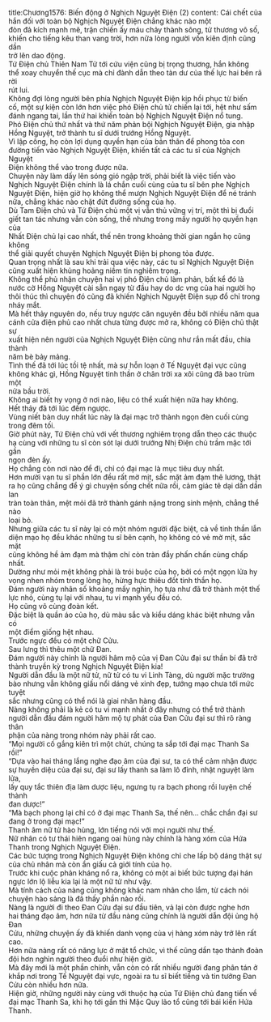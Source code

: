 title:Chương1576: Biến động ở Nghịch Nguyệt Điện (2)
content:
Cái chết của hắn đối với toàn bộ Nghịch Nguyệt Điện chẳng khác nào một<br>đòn đả kích mạnh mẽ, trận chiến ấy máu chảy thành sông, tử thương vô số,<br>khiến cho tiếng kêu than vang trời, hơn nữa lòng người vốn kiên định cũng dần<br>trở lên dao động.<br>Tứ Điện chủ Thiên Nam Tử tới cứu viện cũng bị trọng thương, hắn không<br>thể xoay chuyển thế cục mà chỉ đành dẫn theo tàn dư của thế lực hai bên rã rời<br>rút lui.<br>Không đợi lòng người bên phía Nghịch Nguyệt Điện kịp hồi phục từ biến<br>cố, một sự kiện còn lớn hơn việc phó Điện chủ tử chiến lại tới, hệt như sấm<br>đánh ngang tai, lần thứ hai khiến toàn bộ Nghịch Nguyệt Điện nổ tung.<br>Phó Điện chủ thứ nhất và thứ năm phản bội Nghịch Nguyệt Điện, gia nhập<br>Hồng Nguyệt, trở thành tu sĩ dưới trướng Hồng Nguyệt.<br>Vì lập công, họ còn lợi dụng quyền hạn của bản thân để phong tỏa con<br>đường tiến vào Nghịch Nguyệt Điện, khiến tất cả các tu sĩ của Nghịch Nguyệt<br>Điện không thể vào trong được nữa.<br>Chuyện này làm dấy lên sóng gió ngập trời, phải biết là việc tiến vào<br>Nghịch Nguyệt Điện chính là lá chắn cuối cùng của tu sĩ bên phe Nghịch<br>Nguyệt Điện, hiện giờ họ không thể mượn Nghịch Nguyệt Điện để né tránh<br>nữa, chẳng khác nào chặt đứt đường sống của họ.<br>Dù Tam Điện chủ và Tứ Điện chủ một vị vẫn thủ vững vị trí, một thì bị đuổi<br>giết tan tác nhưng vẫn còn sống, thế nhưng trong mấy người họ quyền hạn của<br>Nhất Điện chủ lại cao nhất, thế nên trong khoảng thời gian ngắn họ cũng không<br>thể giải quyết chuyện Nghịch Nguyệt Điện bị phong tỏa được.<br>Quan trọng nhất là sau khi trải qua việc này, các tu sĩ Nghịch Nguyệt Điện<br>cũng xuất hiện khủng hoảng niềm tin nghiêm trọng.<br>Không thể phủ nhận chuyện hai vị phó Điện chủ làm phản, bất kể đó là<br>nước cờ Hồng Nguyệt cài sẵn ngay từ đầu hay do d*c v*ng của hai người họ<br>thôi thúc thì chuyện đó cũng đã khiến Nghịch Nguyệt Điện sụp đổ chỉ trong<br>nháy mắt.<br>Mà hết thảy nguyên do, nếu truy ngược căn nguyên đều bởi nhiều năm qua<br>cánh cửa điện phủ cao nhất chưa từng được mở ra, không có Điện chủ thật sự<br>xuất hiện nên người của Nghịch Nguyệt Điện cũng như rắn mất đầu, chia thành<br>năm bè bảy mảng.<br>Tình thế đã tới lúc tồi tệ nhất, mà sự hỗn loạn ở Tế Nguyệt đại vực cũng<br>không khác gì, Hồng Nguyệt tinh thần ở chân trời xa xôi cũng đã bao trùm một<br>nửa bầu trời.<br>Không ai biết hy vọng ở nơi nào, liệu có thể xuất hiện nữa hay không.<br>Hết thảy đã tới lúc đếm ngược.<br>Vùng niết bàn duy nhất lúc này là đại mạc trở thành ngọn đèn cuối cùng<br>trong đêm tối.<br>Giờ phút này, Tứ Điện chủ với vết thương nghiêm trọng dẫn theo các thuộc<br>hạ cùng với những tu sĩ còn sót lại dưới trướng Nhị Điện chủ trầm mặc tới gần<br>ngọn đèn ấy.<br>Họ chẳng còn nơi nào để đi, chỉ có đại mạc là mục tiêu duy nhất.<br>Hơn mười vạn tu sĩ phần lớn đều rất mờ mịt, sắc mặt ảm đạm thê lương, thật<br>ra họ cũng chẳng để ý gì chuyện sống chết nữa rồi, cảm giác tê dại dần dần lan<br>tràn toàn thân, mệt mỏi đã trở thành gánh nặng trong sinh mệnh, chẳng thể nào<br>loại bỏ.<br>Nhưng giữa các tu sĩ này lại có một nhóm người đặc biệt, cả về tinh thần lẫn<br>diện mạo họ đều khác những tu sĩ bên cạnh, họ không có vẻ mờ mịt, sắc mặt<br>cũng không hề ảm đạm mà thậm chí còn tràn đầy phấn chấn cùng chấp nhất.<br>Dường như mỏi mệt không phải là trói buộc của họ, bởi có một ngọn lửa hy<br>vọng nhen nhóm trong lòng họ, hừng hực thiêu đốt tinh thần họ.<br>Đám người này nhân số khoảng mấy nghìn, họ tựa như đã trở thành một thế<br>lực nhỏ, cùng tụ lại với nhau, tu vi mạnh yếu đều có.<br>Họ cũng vô cùng đoàn kết.<br>Đặc biệt là quần áo của họ, dù màu sắc và kiểu dáng khác biệt nhưng vẫn có<br>một điểm giống hệt nhau.<br>Trước ngực đều có một chữ Cửu.<br>Sau lưng thì thêu một chữ Đan.<br>Đám người này chính là người hâm mộ của vị Đan Cửu đại sư thần bí đã trở<br>thành truyền kỳ trong Nghịch Nguyệt Điện kia!<br>Người dẫn đầu là một nữ tử, nữ tử có tu vi Linh Tàng, dù người mặc trường<br>bào nhưng vẫn không giấu nổi dáng vẻ xinh đẹp, tướng mạo chưa tới mức tuyệt<br>sắc nhưng cũng có thể nói là giai nhân hàng đầu.<br>Nàng không phải là kẻ có tu vi mạnh nhất ở đây nhưng có thể trở thành<br>người dẫn đầu đám người hâm mộ tự phát của Đan Cửu đại sư thì rõ ràng thân<br>phận của nàng trong nhóm này phải rất cao.<br>“Mọi người cố gắng kiên trì một chút, chúng ta sắp tới đại mạc Thanh Sa<br>rồi!”<br>“Dựa vào hai tháng lắng nghe đạo âm của đại sư, ta có thể cảm nhận được<br>sự huyền diệu của đại sư, đại sư lấy thanh sa làm lô đỉnh, nhật nguyệt làm lửa,<br>lấy quy tắc thiên địa làm dược liệu, ngưng tụ ra bạch phong rồi luyện chế thành<br>đan dược!”<br>“Mà bạch phong lại chỉ có ở đại mạc Thanh Sa, thế nên... chắc chắn đại sư<br>đang ở trong đại mạc!”<br>Thanh âm nữ tử hào hùng, lớn tiếng nói với mọi người như thế.<br>Nữ nhân có tư thái hiên ngang oai hùng này chính là hàng xóm của Hứa<br>Thanh trong Nghịch Nguyệt Điện.<br>Các bức tượng trong Nghịch Nguyệt Điện không chỉ che lấp bộ dáng thật sự<br>của chủ nhân mà còn ẩn giấu cả giới tính của họ.<br>Trước khi cuộc phản kháng nổ ra, không có một ai biết bức tượng đại hán<br>ngực lớn lộ liễu kia lại là một nữ tử như vậy.<br>Mà tính cách của nàng cũng không khác nam nhân cho lắm, từ cách nói<br>chuyện hào sảng là đã thấy phần nào rồi.<br>Nàng là người đi theo Đan Cửu đại sư đầu tiên, vả lại còn được nghe hơn<br>hai tháng đạo âm, hơn nữa từ đầu nàng cũng chính là người dẫn đội ủng hộ Đan<br>Cửu, những chuyện ấy đã khiến danh vọng của vị hàng xóm này trở lên rất cao.<br>Hơn nữa nàng rất có năng lực ở mặt tổ chức, vì thế cũng dần tạo thành đoàn<br>đội hơn nghìn người theo đuổi như hiện giờ.<br>Mà đây mới là một phần chính, vẫn còn có rất nhiều người đang phân tán ở<br>khắp nơi trong Tế Nguyệt đại vực, ngoài ra tu sĩ biết tiếng và tin tưởng Đan<br>Cửu còn nhiều hơn nữa.<br>Hiện giờ, những người này cùng với thuộc hạ của Tứ Điện chủ đang tiến về<br>đại mạc Thanh Sa, khi họ tới gần thì Mặc Quy lão tổ cũng tới bái kiến Hứa<br>Thanh.